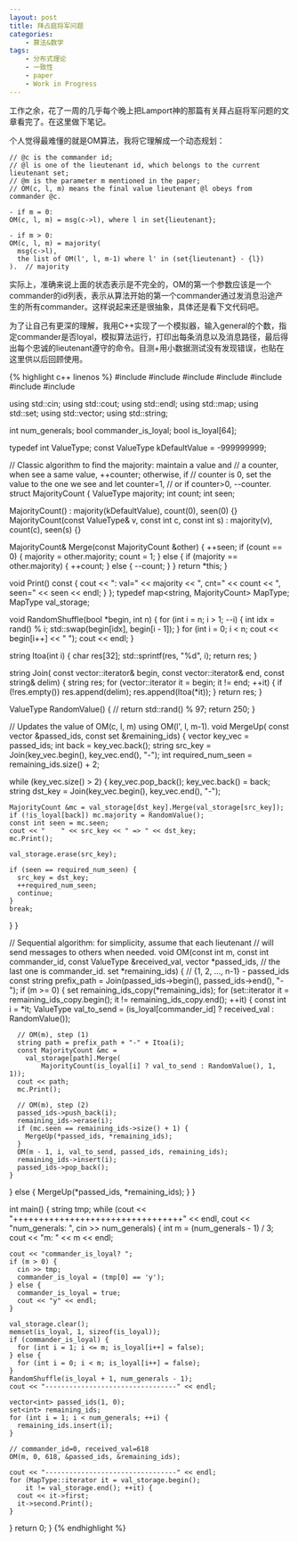 ```yaml
---
layout: post
title: 拜占庭将军问题
categories:
    - 算法&数学
tags:
    - 分布式理论
    - 一致性
    - paper
    - Work in Progress
---
```


工作之余，花了一周的几乎每个晚上把Lamport神的那篇有关拜占庭将军问题的文章看完了。在这里做下笔记。

个人觉得最难懂的就是OM算法，我将它理解成一个动态规划：

    // @c is the commander id;
    // @l is one of the lieutenant id, which belongs to the current lieutenant set;
    // @m is the parameter m mentioned in the paper;
    // OM(c, l, m) means the final value lieutenant @l obeys from commander @c.
    
    - if m = 0:
    OM(c, l, m) = msg(c->l), where l in set{lieutenant};
    
    - if m > 0:
    OM(c, l, m) = majority(
      msg(c->l),
      the list of OM(l', l, m-1) where l' in (set{lieutenant} - {l})
    ).  // majority

实际上，准确来说上面的状态表示是不完全的，OM的第一个参数应该是一个commander的id列表，表示从算法开始的第一个commander通过发消息沿途产生的所有commander。这样说起来还是很抽象，具体还是看下文代码吧。

为了让自己有更深的理解，我用C++实现了一个模拟器，输入general的个数，指定commander是否loyal，模拟算法运行，打印出每条消息以及消息路径，最后得出每个忠诚的lieutenant遵守的命令。目测+用小数据测试没有发现错误，也贴在这里供以后回顾使用。

{% highlight c++ linenos %}
#include <cstdlib>
#include <cstdio>
#include <iostream>
#include <vector>
#include <set>
#include <map>
#include <string>
 
using std::cin;
using std::cout;
using std::endl;
using std::map;
using std::set;
using std::vector;
using std::string;
 
int num_generals;
bool commander_is_loyal;
bool is_loyal[64];
 
typedef int ValueType;
const ValueType kDefaultValue = -999999999;
 
// Classic algorithm to find the majority: maintain a value and
// a counter, when see a same value, ++counter; otherwise, if
// counter is 0, set the value to the one we see and let counter=1,
// or if counter>0, --counter.
struct MajorityCount {
  ValueType majority;
  int count;
  int seen;
 
  MajorityCount() : majority(kDefaultValue), count(0), seen(0) {}
  MajorityCount(const ValueType& v, const int c, const int s)
      : majority(v), count(c), seen(s) {}
 
  MajorityCount& Merge(const MajorityCount &other) {
    ++seen;
    if (count == 0) {
      majority = other.majority;
      count = 1;
    } else {
      if (majority == other.majority) {
        ++count;
      } else {
        --count;
      }
    }
    return *this;
  }
 
  void Print() const {
    cout << ": val=" << majority
         << ", cnt=" << count
         << ", seen=" << seen << endl;
  }
};
typedef map<string, MajorityCount> MapType;
MapType val_storage;
 
void RandomShuffle(bool *begin, int n) {
  for (int i = n; i > 1; --i) {
    int idx = rand() % i;
    std::swap(begin[idx], begin[i - 1]);
  }
  for (int i = 0; i < n; cout << begin[i++] << " ");
  cout << endl;
}
 
string Itoa(int i) {
  char res[32];
  std::sprintf(res, "%d", i);
  return res;
}
 
string Join(
    const vector<int>::iterator& begin,
    const vector<int>::iterator& end,
    const string& delim) {
  string res;
  for (vector<int>::iterator it = begin; it != end; ++it) {
    if (!res.empty()) res.append(delim);
    res.append(Itoa(*it));
  }
  return res;
}
 
ValueType RandomValue() {
  // return std::rand() % 97;
  return 250;
}
 
// Updates the value of OM(c, l, m) using OM(l', l, m-1).
void MergeUp(
    const vector<int> &passed_ids,
    const set<int> &remaining_ids) {
  vector<int> key_vec = passed_ids;
  int back = key_vec.back();
  string src_key = Join(key_vec.begin(), key_vec.end(), "-");
  int required_num_seen = remaining_ids.size() + 2;
 
  while (key_vec.size() > 2) {
    key_vec.pop_back();
    key_vec.back() = back;
    string dst_key = Join(key_vec.begin(), key_vec.end(), "-");
 
    MajorityCount &mc = val_storage[dst_key].Merge(val_storage[src_key]);
    if (!is_loyal[back]) mc.majority = RandomValue();
    const int seen = mc.seen;
    cout << "    " << src_key << " => " << dst_key;
    mc.Print();
 
    val_storage.erase(src_key);
 
    if (seen == required_num_seen) {
      src_key = dst_key;
      ++required_num_seen;
      continue;
    }
    break;
  }
}
 
// Sequential algorithm: for simplicity, assume that each lieutenant
// will send messages to others when needed.
void OM(const int m,
        const int commander_id,
        const ValueType &received_val,
        vector<int> *passed_ids,  // the last one is commander_id.
        set<int> *remaining_ids) {  // {1, 2, ..., n-1} - passed_ids
  const string prefix_path =
      Join(passed_ids->begin(), passed_ids->end(), "-");
  if (m >= 0) {
    set<int> remaining_ids_copy(*remaining_ids);
    for (set<int>::iterator it = remaining_ids_copy.begin();
        it != remaining_ids_copy.end(); ++it) {
      const int i = *it;
      ValueType val_to_send =
        (is_loyal[commander_id] ? received_val : RandomValue());
 
      // OM(m), step (1)
      string path = prefix_path + "-" + Itoa(i);
      const MajorityCount &mc =
        val_storage[path].Merge(
            MajorityCount(is_loyal[i] ? val_to_send : RandomValue(), 1, 1));
      cout << path;
      mc.Print();
 
      // OM(m), step (2)
      passed_ids->push_back(i);
      remaining_ids->erase(i);
      if (mc.seen == remaining_ids->size() + 1) {
        MergeUp(*passed_ids, *remaining_ids);
      }
      OM(m - 1, i, val_to_send, passed_ids, remaining_ids);
      remaining_ids->insert(i);
      passed_ids->pop_back();
    }
  } else {
    MergeUp(*passed_ids, *remaining_ids);
  }
}
 
int main() {
  string tmp;
  while (cout << "+++++++++++++++++++++++++++++++++" << endl,
         cout << "num_generals: ",
         cin >> num_generals) {
    int m = (num_generals - 1) / 3;
    cout << "m: " << m << endl;
 
    cout << "commander_is_loyal? ";
    if (m > 0) {
      cin >> tmp;
      commander_is_loyal = (tmp[0] == 'y');
    } else {
      commander_is_loyal = true;
      cout << "y" << endl;
    }
 
    val_storage.clear();
    memset(is_loyal, 1, sizeof(is_loyal));
    if (commander_is_loyal) {
      for (int i = 1; i <= m; is_loyal[i++] = false);
    } else {
      for (int i = 0; i < m; is_loyal[i++] = false);
    }
    RandomShuffle(is_loyal + 1, num_generals - 1);
    cout << "---------------------------------" << endl;
 
    vector<int> passed_ids(1, 0);
    set<int> remaining_ids;
    for (int i = 1; i < num_generals; ++i) {
      remaining_ids.insert(i);
    }
 
    // commander_id=0, received_val=618
    OM(m, 0, 618, &passed_ids, &remaining_ids);
 
    cout << "---------------------------------" << endl;
    for (MapType::iterator it = val_storage.begin();
        it != val_storage.end(); ++it) {
      cout << it->first;
      it->second.Print();
    }
  }
  return 0;
}
{% endhighlight %}
